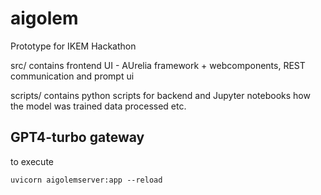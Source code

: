 # aigolem

Prototype for IKEM Hackathon

src/ contains frontend UI - AUrelia framework + webcomponents, REST communication and prompt ui

scripts/ contains python scripts for backend and Jupyter notebooks how the model was trained data processed etc.


## GPT4-turbo gateway

to execute

`uvicorn aigolemserver:app --reload`



